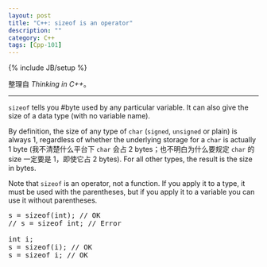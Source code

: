 ```yaml
---
layout: post
title: "C++: sizeof is an operator"
description: ""
category: C++
tags: [Cpp-101]
---
```

{% include JB/setup %}

整理自 _Thinking in C++_。

-----

`sizeof` tells you #byte used by any particular variable. It can also give the size of a data type (with no variable name).

By definition, the size of any type of `char` (`signed`, `unsigned` or plain) is always 1, regardless of whether the underlying storage for a `char` is actually 1 byte (我不清楚什么平台下 `char` 会占 2 bytes；也不明白为什么要规定 `char` 的 size 一定要是 1，即使它占 2 bytes). For all other types, the result is the size in bytes.

Note that `sizeof` is an operator, not a function. If you apply it to a type, it must be used with the parentheses, but if you apply it to a variable you can use it without parentheses.

<pre class="prettyprint linenums">
s = sizeof(int); // OK
// s = sizeof int; // Error

int i;
s = sizeof(i); // OK
s = sizeof i; // OK
</pre>

